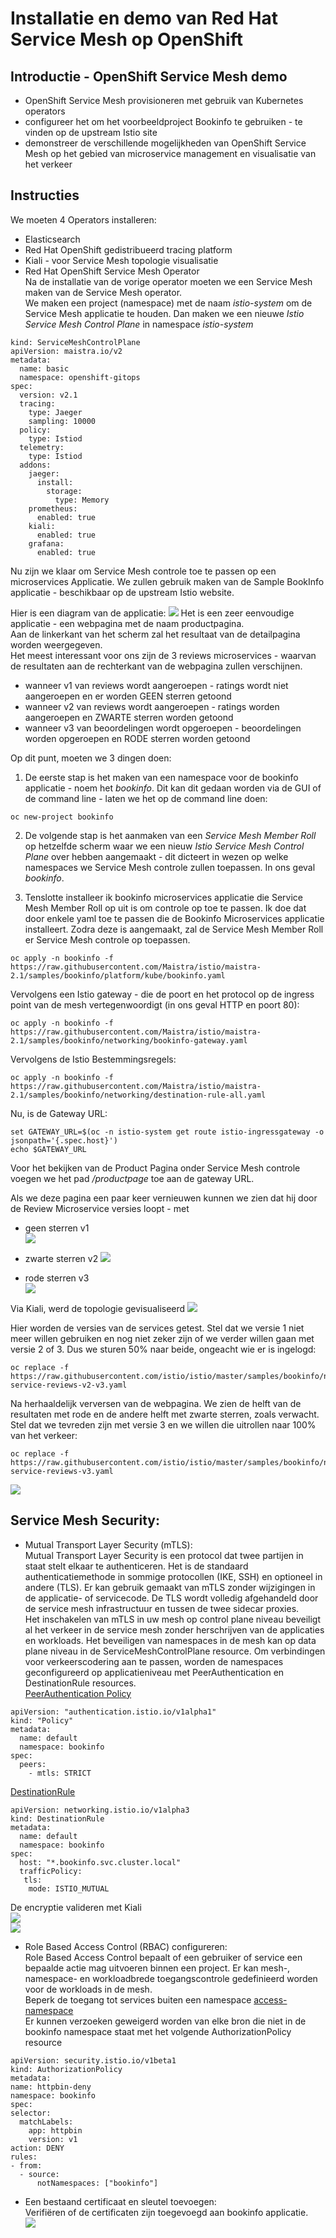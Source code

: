 # Installatie en demo van Red Hat Service Mesh op OpenShift

## Introductie - OpenShift Service Mesh demo 
- OpenShift Service Mesh provisioneren met gebruik van Kubernetes operators
- configureer het om het voorbeeldproject Bookinfo te gebruiken - te vinden op de upstream Istio site
- demonstreer de verschillende mogelijkheden van OpenShift Service Mesh op het gebied van microservice management en visualisatie van het verkeer

## Instructies
We moeten 4 Operators installeren: 
- Elasticsearch
- Red Hat OpenShift gedistribueerd tracing platform
- Kiali - voor Service Mesh topologie visualisatie
- Red Hat OpenShift Service Mesh Operator   
Na de installatie van de vorige operator moeten we een Service Mesh maken van de Service Mesh operator.  
We maken een project (namespace) met de naam *istio-system* om de Service Mesh applicatie te houden. Dan maken we een nieuwe *Istio Service Mesh Control Plane* in namespace *istio-system*

```
kind: ServiceMeshControlPlane
apiVersion: maistra.io/v2
metadata:
  name: basic
  namespace: openshift-gitops
spec:
  version: v2.1
  tracing:
    type: Jaeger
    sampling: 10000
  policy:
    type: Istiod
  telemetry:
    type: Istiod
  addons:
    jaeger:
      install:
        storage:
          type: Memory
    prometheus:
      enabled: true
    kiali:
      enabled: true
    grafana:
      enabled: true

```

Nu zijn we klaar om Service Mesh controle toe te passen op een microservices Applicatie. We zullen gebruik maken van de Sample BookInfo applicatie - beschikbaar op de upstream Istio website.

Hier is een diagram van de applicatie:
![](/images/istio.png) 
Het is een zeer eenvoudige applicatie - een webpagina met de naam productpagina.  
Aan de linkerkant van het scherm zal het resultaat van de detailpagina worden weergegeven.  
Het meest interessant voor ons zijn de 3 reviews microservices - waarvan de resultaten aan de rechterkant van de webpagina zullen verschijnen.  
- wanneer v1 van reviews wordt aangeroepen - ratings wordt niet aangeroepen en er worden GEEN sterren getoond
- wanneer v2 van reviews wordt aangeroepen - ratings worden aangeroepen en ZWARTE sterren worden getoond
- wanneer v3 van beoordelingen wordt opgeroepen - beoordelingen worden opgeroepen en RODE sterren worden getoond  

Op dit punt, moeten we 3 dingen doen:

1. De eerste stap is het maken van een namespace voor de bookinfo applicatie - noem het *bookinfo*. Dit kan dit gedaan worden via de GUI of de command line - laten we het op de command line doen:

```
oc new-project bookinfo
```

2. De volgende stap is het aanmaken van een *Service Mesh Member Roll* op hetzelfde scherm waar we een nieuw *Istio Service Mesh Control Plane* over hebben aangemaakt - dit dicteert in wezen op welke namespaces we Service Mesh controle zullen toepassen. In ons geval *bookinfo*.  

3. Tenslotte installeer ik bookinfo microservices applicatie die Service Mesh Member Roll op uit is om controle op toe te passen. Ik doe dat door enkele yaml toe te passen die de Bookinfo Microservices applicatie installeert. Zodra deze is aangemaakt, zal de Service Mesh Member Roll er Service Mesh controle op toepassen.

```
oc apply -n bookinfo -f https://raw.githubusercontent.com/Maistra/istio/maistra-2.1/samples/bookinfo/platform/kube/bookinfo.yaml
```

Vervolgens een Istio gateway - die de poort en het protocol op de ingress point van de mesh vertegenwoordigt (in ons geval HTTP en poort 80):
```
oc apply -n bookinfo -f https://raw.githubusercontent.com/Maistra/istio/maistra-2.1/samples/bookinfo/networking/bookinfo-gateway.yaml
```

Vervolgens de Istio Bestemmingsregels:
```
oc apply -n bookinfo -f https://raw.githubusercontent.com/Maistra/istio/maistra-2.1/samples/bookinfo/networking/destination-rule-all.yaml
```
Nu, is de Gateway URL: 
```
set GATEWAY_URL=$(oc -n istio-system get route istio-ingressgateway -o jsonpath='{.spec.host}')
echo $GATEWAY_URL
```
Voor het bekijken van de Product Pagina onder Service Mesh controle voegen we het pad */productpage* toe aan de gateway URL.


Als we deze pagina een paar keer vernieuwen kunnen we zien dat hij door de Review Microservice versies loopt - met
 - geen sterren v1  
 ![](/images/bookinfo-v1.png)   
 
 - zwarte sterren v2
 ![](/images/bookinfo-v2.png.png)   
 
 - rode sterren v3  
 ![](/images/bookinfo.png) 

Via Kiali, werd de topologie gevisualiseerd
![](/images/kiali.png) 

Hier worden de versies van de services getest. Stel dat we versie 1 niet meer willen gebruiken en nog niet zeker zijn of we verder willen gaan met versie 2 of 3. Dus we sturen 50% naar beide, ongeacht wie er is ingelogd:
```
oc replace -f https://raw.githubusercontent.com/istio/istio/master/samples/bookinfo/networking/virtual-service-reviews-v2-v3.yaml
```
Na herhaaldelijk verversen van de webpagina. We zien de helft van de resultaten met rode en de andere helft met zwarte sterren, zoals verwacht.   
Stel dat we tevreden zijn met versie 3 en we willen die uitrollen naar 100% van het verkeer:
```
oc replace -f https://raw.githubusercontent.com/istio/istio/master/samples/bookinfo/networking/virtual-service-reviews-v3.yaml
```
![](/images/bookinfo-v3.png) 

## Service Mesh Security:
-	Mutual Transport Layer Security (mTLS):  
Mutual Transport Layer Security is een protocol dat twee partijen in staat stelt elkaar te authenticeren. Het is de standaard authenticatiemethode in sommige protocollen (IKE, SSH) en optioneel in andere (TLS). Er kan gebruik gemaakt van mTLS zonder wijzigingen in de applicatie- of servicecode. De TLS wordt volledig afgehandeld door de service mesh infrastructuur en tussen de twee sidecar proxies.  
Het inschakelen van mTLS in uw mesh op control plane niveau beveiligt al het verkeer in de service mesh zonder herschrijven van de applicaties en workloads. Het beveiligen van namespaces in de mesh kan op data plane niveau in de ServiceMeshControlPlane resource. Om verbindingen voor verkeerscodering aan te passen, worden de namespaces geconfigureerd op applicatieniveau met PeerAuthentication en DestinationRule resources.  
 [PeerAuthentication Policy](Policy.yaml)

```
apiVersion: "authentication.istio.io/v1alpha1"
kind: "Policy"
metadata:
  name: default
  namespace: bookinfo
spec:
  peers:
    - mtls: STRICT
```
 [DestinationRule](DestinationRule.yaml) 

```
apiVersion: networking.istio.io/v1alpha3
kind: DestinationRule
metadata:
  name: default
  namespace: bookinfo
spec:
  host: "*.bookinfo.svc.cluster.local"
  trafficPolicy:
   tls:
    mode: ISTIO_MUTUAL
```

De encryptie valideren met Kiali  
![](/images/mtls.png)   
![](/images/mTLS-encryptie.png) 

- Role Based Access Control (RBAC) configureren:  
Role Based Access Control bepaalt of een gebruiker of service een bepaalde actie mag uitvoeren binnen een project. Er kan mesh-, namespace- en workloadbrede toegangscontrole gedefinieerd worden voor de workloads in de mesh.  
 Beperk de toegang tot services buiten een namespace  [access-namespace](access-namespace.yaml)   
 Er kunnen verzoeken geweigerd worden van elke bron die niet in de bookinfo namespace staat met het volgende AuthorizationPolicy resource
 ```
 apiVersion: security.istio.io/v1beta1
kind: AuthorizationPolicy
metadata:
 name: httpbin-deny
 namespace: bookinfo
spec:
 selector:
   matchLabels:
     app: httpbin
     version: v1
 action: DENY
 rules:
 - from:
   - source:
       notNamespaces: ["bookinfo"]
 ```
- Een bestaand certificaat en sleutel toevoegen:  
  Verifiëren of de certificaten zijn toegevoegd aan bookinfo applicatie.  
  ![](/images/cacerts.png) 


 


